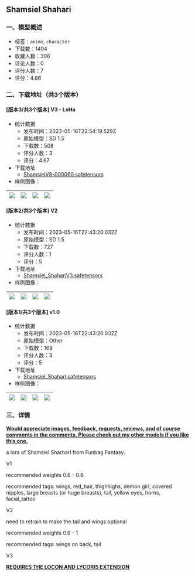 ## Shamsiel Shahari
### 一、模型概述

- 标签：`anime`, `character`
- 下载数：1404
- 收藏人数：306
- 评论人数：0
- 评分人数：7
- 评分：4.86

### 二、下载地址（共3个版本）

#### [版本3/共3个版本] V3 - LoHa

- 统计数据
  - 发布时间：2023-05-16T22:54:19.529Z
  - 原始模型：SD 1.5
  - 下载数：508
  - 评分人数：3
  - 评分：4.67
- 下载地址
  - [ShamsielV8-000060.safetensors](https://civitai.com/api/download/models/72742)
- 样例图像：

| <img src="https://image.civitai.com/xG1nkqKTMzGDvpLrqFT7WA/bcf87137-24e3-4c47-8f11-52dd4ba1beb6/width=450/812002.jpeg" /> | <img src="https://image.civitai.com/xG1nkqKTMzGDvpLrqFT7WA/4994396a-e813-4448-97bc-b5b24d17b564/width=450/812003.jpeg" /> | <img src="https://image.civitai.com/xG1nkqKTMzGDvpLrqFT7WA/4c73f19e-155b-4e59-bbb0-33b4ef5741e9/width=450/812004.jpeg" /> | <img src="https://image.civitai.com/xG1nkqKTMzGDvpLrqFT7WA/9e5ab62e-94a2-4b7e-bba4-aa6adbeaf285/width=450/812005.jpeg" /> |
| ---- | ---- | ---- | ---- |

#### [版本2/共3个版本] V2

- 统计数据
  - 发布时间：2023-05-16T22:43:20.032Z
  - 原始模型：SD 1.5
  - 下载数：727
  - 评分人数：1
  - 评分：5
- 下载地址
  - [Shamsiel_ShahariV3.safetensors](https://civitai.com/api/download/models/15338)
- 样例图像：

| <img src="https://image.civitai.com/xG1nkqKTMzGDvpLrqFT7WA/9d058a66-b361-43c5-e1cf-972159521300/width=450/152297.jpeg" /> | <img src="https://image.civitai.com/xG1nkqKTMzGDvpLrqFT7WA/a22c7ba8-800b-41bc-ab45-b30e00e19300/width=450/152294.jpeg" /> | <img src="https://image.civitai.com/xG1nkqKTMzGDvpLrqFT7WA/99ef9371-20dc-4332-0dd8-5930e43b9100/width=450/152291.jpeg" /> | <img src="https://image.civitai.com/xG1nkqKTMzGDvpLrqFT7WA/2f85c335-82c5-4d0f-2758-0e722f3e3500/width=450/152299.jpeg" /> |
| ---- | ---- | ---- | ---- |

#### [版本1/共3个版本] v1.0

- 统计数据
  - 发布时间：2023-05-16T22:43:20.032Z
  - 原始模型：Other
  - 下载数：169
  - 评分人数：3
  - 评分：5
- 下载地址
  - [Shamsiel_Shaharl.safetensors](https://civitai.com/api/download/models/12321)
- 样例图像：

| <img src="https://image.civitai.com/xG1nkqKTMzGDvpLrqFT7WA/95c8f756-70fe-49f5-ef29-100f9beced00/width=450/118629.jpeg" /> | <img src="https://image.civitai.com/xG1nkqKTMzGDvpLrqFT7WA/95c7d387-985e-4047-a2a9-564fc916a500/width=450/118635.jpeg" /> | <img src="https://image.civitai.com/xG1nkqKTMzGDvpLrqFT7WA/07716224-f0ca-4ab8-9dd3-82e961993900/width=450/118634.jpeg" /> | <img src="https://image.civitai.com/xG1nkqKTMzGDvpLrqFT7WA/3eeaa316-c2b9-4738-b8bd-c8c76ab4c400/width=450/118633.jpeg" /> |
| ---- | ---- | ---- | ---- |


### 三、详情
<p><strong><u>Would appreciate images, feedback, requests, reviews, and of course comments in the comments. Please check out my other models if you like this one.</u></strong></p><p>a lora of Shamsiel Sharharl from Funbag Fantasy.</p><p>V1</p><p>recommended weights 0.6 - 0.8.</p><p>recommended tags: wings, red_hair, thighhighs, demon girl, covered nipples, large breasts (or huge breasts), tail, yellow eyes, horns, facial_tattoo</p><p></p><p>V2</p><p>need to retrain to make the tail and wings optional</p><p>recommended weights 0.6 - 1</p><p>recommended tags: wings on back, tail</p><p>V3</p><p> <strong><u>REQUIRES THE LOCON AND LYCORIS EXTENSION</u></strong></p>